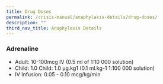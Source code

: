 ```yaml
---
title: Drug Doses
permalink: /crisis-manual/anaphylaxis-details/drug-doses/
description: ""
third_nav_title: Anaphylaxis Details
---
```

### Adrenaline
* Adult: 10-100mcg IV (0.5 ml of 1:10 000 solution)
* Child: 1.0 Child: 1.0 μg.kg1 (0.1 ml.kg-1 1:100 000 solution)
* IV Infusion: 0.05 - 0.10 mcg/kg/min